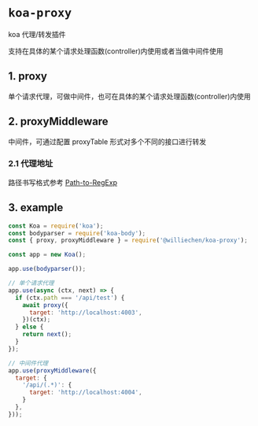 # `koa-proxy`
koa 代理/转发插件

支持在具体的某个请求处理函数(controller)内使用或者当做中间件使用

## 1. proxy
单个请求代理，可做中间件，也可在具体的某个请求处理函数(controller)内使用

## 2. proxyMiddleware
中间件，可通过配置 proxyTable 形式对多个不同的接口进行转发

### 2.1 代理地址
路径书写格式参考 [Path-to-RegExp](https://www.npmjs.com/package/path-to-regexp)

## 3. example
```js
const Koa = require('koa');
const bodyparser = require('koa-body');
const { proxy, proxyMiddleware } = require('@williechen/koa-proxy');

const app = new Koa();

app.use(bodyparser());

// 单个请求代理
app.use(async (ctx, next) => {
  if (ctx.path === '/api/test') {
    await proxy({
      target: 'http://localhost:4003',
    })(ctx);
  } else {
    return next();
  }
});

// 中间件代理
app.use(proxyMiddleware({
  target: {
    '/api/(.*)': {
      target: 'http://localhost:4004',
    }
  },
}));
```
